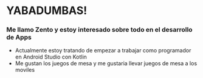 # YABADUMBAS!

### Me llamo Zento y estoy interesado sobre todo en el desarrollo de Apps

- Actualmente estoy tratando de empezar a trabajar como programador en Android Studio con Kotlin
- Me gustan los juegos de mesa y me gustaria llevar juegos de mesa a los moviles


<!--
**ZentoBernabeuPerez/ZentoBernabeuPerez** is a ✨ _special_ ✨ repository because its `README.md` (this file) appears on your GitHub profile.

Here are some ideas to get you started:

- 🔭 I’m currently working on ...
- 🌱 I’m currently learning ...
- 👯 I’m looking to collaborate on ...
- 🤔 I’m looking for help with ...
- 💬 Ask me about ...
- 📫 How to reach me: ...
- 😄 Pronouns: ...
- ⚡ Fun fact: ...
-->
